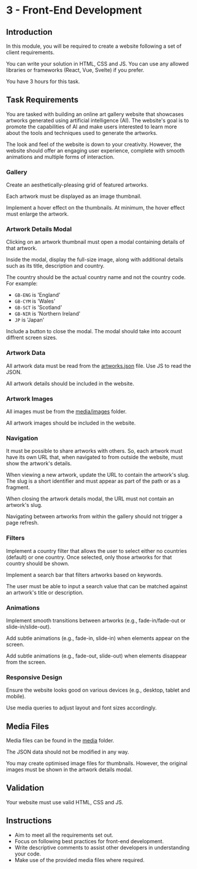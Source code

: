 # 3 - Front-End Development

## Introduction

In this module, you will be required to create a website following a set of client requirements.

You can write your solution in HTML, CSS and JS. You can use any allowed libraries or frameworks (React, Vue, Svelte) if you prefer.

You have 3 hours for this task.

## Task Requirements

You are tasked with building an online art gallery website that showcases artworks generated using artificial intelligence (AI). The website's goal is to promote the capabilities of AI and make users interested to learn more about the tools and techniques used to generate the artworks.

The look and feel of the website is down to your creativity. However, the website should offer an engaging user experience, complete with smooth animations and multiple forms of interaction.

### Gallery

Create an aesthetically-pleasing grid of featured artworks.

Each artwork must be displayed as an image thumbnail.

Implement a hover effect on the thumbnails. At minimum, the hover effect must enlarge the artwork.

### Artwork Details Modal

Clicking on an artwork thumbnail must open a modal containing details of that artwork.

Inside the modal, display the full-size image, along with additional details such as its title, description and country.

The country should be the actual country name and not the country code. For example:

- `GB-ENG` is 'England'
- `GB-CYM` is 'Wales'
- `GB-SCT` is 'Scotland'
- `GB-NIR` is 'Northern Ireland'
- `JP` is 'Japan'

Include a button to close the modal. The modal should take into account diffrent screen sizes.

### Artwork Data

All artwork data must be read from the [artworks.json](media/artworks.json) file. Use JS to read the JSON.

All artwork details should be included in the website.

### Artwork Images

All images must be from the [media/images](media/images) folder.

All artwork images should be included in the website.

### Navigation

It must be possible to share artworks with others. So, each artwork must have its own URL that, when navigated to from outside the website, must show the artwork's details.

When viewing a new artwork, update the URL to contain the artwork's slug. The slug is a short identifier and must appear as part of the path or as a fragment.

When closing the artwork details modal, the URL must not contain an artwork's slug.

Navigating between artworks from within the gallery should not trigger a page refresh.

### Filters

Implement a country filter that allows the user to select either no countries (default) or one country. Once selected, only those artworks for that country should be shown.

Implement a search bar that filters artworks based on keywords.

The user must be able to input a search value that can be matched against an artwork's title or description.

### Animations

Implement smooth transitions between artworks (e.g., fade-in/fade-out or slide-in/slide-out).

Add subtle animations (e.g., fade-in, slide-in) when elements appear on the screen.

Add subtle animations (e.g., fade-out, slide-out) when elements disappear from the screen.

### Responsive Design

Ensure the website looks good on various devices (e.g., desktop, tablet and mobile).

Use media queries to adjust layout and font sizes accordingly.

## Media Files

Media files can be found in the [media](media) folder.

The JSON data should not be modified in any way.

You may create optimised image files for thumbnails. However, the original images must be shown in the artwork details modal.

## Validation

Your website must use valid HTML, CSS and JS.

## Instructions

- Aim to meet all the requirements set out.
- Focus on following best practices for front-end development.
- Write descriptive comments to assist other developers in understanding your code.
- Make use of the provided media files where required.
